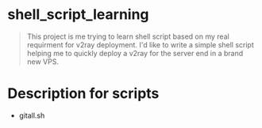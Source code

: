 # shell_script_learning

> This project is me trying to learn shell script based on my real requirment for v2ray deployment. I'd like to write a simple shell script helping me to quickly deploy a v2ray for the server end in a brand new VPS. 

# Description for scripts

* gitall.sh